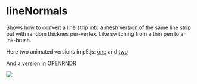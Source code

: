 # lineNormals

Shows how to convert a line strip into a mesh version of the same line strip
but with random thicknes per-vertex. Like switching from a thin pen to an
ink-brush.

Here two animated versions in p5.js: [one](https://www.openprocessing.org/sketch/632717)
and [two](https://www.openprocessing.org/sketch/675134)

And a version in [OPENRNDR](https://github.com/hamoid/openrndr-template/blob/master/src/main/kotlin/p5/p07_lineNormals.kt)

![](https://raw.githubusercontent.com/hamoid/Fun-Programming/master/processing/ideas/2018/11/lineNormals/thumb.png)

